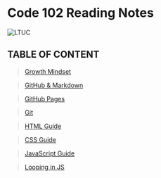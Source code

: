 # Code 102 Reading Notes
![LTUC](https://img.alwakeelnews.com/Content/Upload/small/8202013104316907594295.jpg)

## TABLE OF CONTENT 
> [Growth Mindset](https://malakmomani.github.io/reading-notes/growthMindset)

> [GitHub & Markdown](https://malakmomani.github.io/reading-notes/githubMD)

> [GitHub Pages](https://malakmomani.github.io/reading-notes/githubPages)

> [Git](https://malakmomani.github.io/reading-notes/git)

> [HTML Guide](https://malakmomani.github.io/reading-notes/htmlguide)

> [CSS Guide](https://malakmomani.github.io/reading-notes/CSS_colors)

> [JavaScript Guide](https://malakmomani.github.io/reading-notes/htmlguide)

> [Looping in JS](https://malakmomani.github.io/reading-notes/htmlguide)


